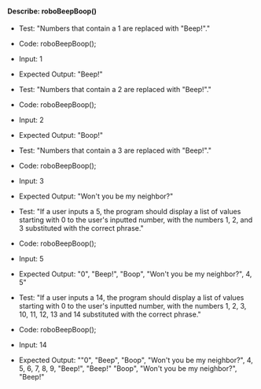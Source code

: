 #### Describe: roboBeepBoop()

- Test: "Numbers that contain a 1 are replaced with "Beep!"."
- Code: roboBeepBoop();
- Input: 1
- Expected Output: "Beep!"

- Test: "Numbers that contain a 2 are replaced with "Beep!"."
- Code: roboBeepBoop();
- Input: 2
- Expected Output: "Boop!"

- Test: "Numbers that contain a 3 are replaced with "Beep!"."
- Code: roboBeepBoop();
- Input: 3
- Expected Output: "Won't you be my neighbor?"

- Test: "If a user inputs a 5, the program should display a list of values starting with 0 to the user's inputted number, with the numbers 1, 2, and 3 substituted with the correct phrase."
- Code: roboBeepBoop();
- Input: 5
- Expected Output: "0", "Beep!", "Boop", "Won't you be my neighbor?", 4, 5"

- Test: "If a user inputs a 14, the program should display a list of values starting with 0 to the user's inputted number, with the numbers 1, 2, 3, 10, 11, 12, 13 and 14 substituted with the correct phrase." 
- Code: roboBeepBoop();
- Input: 14
- Expected Output: ""0", "Beep", "Boop", "Won't you be my neighbor?", 4, 5, 6, 7, 8, 9, "Beep!", "Beep!" "Boop", "Won't you be my neighbor?", "Beep!"